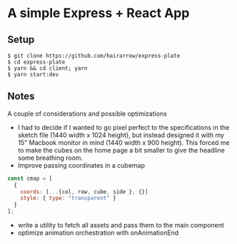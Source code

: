 # A simple Express + React App

## Setup

```
$ git clone https://github.com/hairarrow/express-plate
$ cd express-plate
$ yarn && cd client; yarn
$ yarn start:dev
```

## Notes

A couple of considerations and possible optimizations

- I had to decide if I wanted to go pixel perfect to the specifications in the sketch file (1440 width x 1024 height), but instead designed it with my 15" Macbook monitor in mind (1440 width x 900 height). This forced me to make the cubes on the home page a bit smaller to give the headline some breathing room.
- Improve passing coordinates in a cubemap

```js
const cmap = [
  {
    coords: [...{col, row, cube, side }, {}]
    style: { type: "transparent" }
  }
];
```

- write a utility to fetch all assets and pass them to the main component
- optimize animation orchestration with onAnimationEnd
